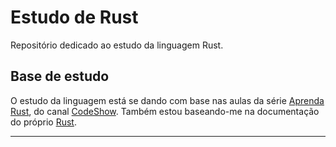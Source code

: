 # Estudo de Rust
Repositório dedicado ao estudo da linguagem Rust.

## Base de estudo

O estudo da linguagem está se dando com base nas aulas da série [Aprenda Rust](https://youtube.com/playlist?list=PLjSf4DcGBdiGCNOrCoFgtj0KrUq1MRUME&si=qkZN1SVDei8BeZek), do canal [CodeShow](https://www.youtube.com/@codeshowbr). Também estou baseando-me na documentação do próprio [Rust](https://www.rust-lang.org/pt-BR).

---